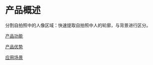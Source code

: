 #  产品概述

分割自拍照中的人像区域：快速提取自拍照中人的轮廓，与背景进行区分。

[产品功能](Features.md)

[产品优势](Benefits.md)

[应用场景](Application-Scenarios.md)